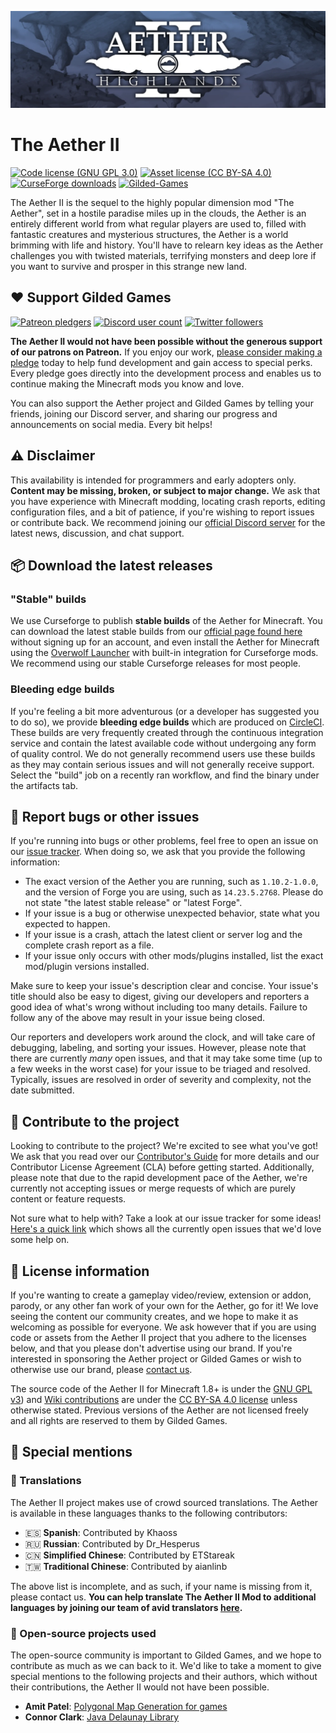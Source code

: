 ![Banner image](doc/banner.webp)

# The Aether II
[![Code license (GNU GPL 3.0)](https://img.shields.io/badge/license-GNU%20GPLv3-green.svg?style=flat-square)](https://www.gnu.org/licenses/gpl-3.0.en.html)
[![Asset license (CC BY-SA 4.0)](https://img.shields.io/badge/license-CC%20BY--SA%204.0-blue.svg?style=flat-square)](https://creativecommons.org/licenses/by-sa/4.0/)
[![CurseForge downloads](http://cf.way2muchnoise.eu/223796.svg)](https://www.curseforge.com/minecraft/mc-mods/the-aether-ii)
[![Gilded-Games](https://circleci.com/gh/Gilded-Games/The-Aether/tree/1.16.svg?style=shield)](https://app.circleci.com/pipelines/github/Gilded-Games/The-Aether?branch=1.16)

The Aether II is the sequel to the highly popular dimension mod "The Aether", set in a hostile paradise miles up in the clouds, the Aether is an entirely different world from what regular players are used to, filled with fantastic creatures and mysterious structures, the Aether is a world brimming with life and history. You'll have to relearn key ideas as the Aether challenges you with twisted materials, terrifying monsters and deep lore if you want to survive and prosper in this strange new land.

## :heart: Support Gilded Games

[![Patreon pledgers](https://img.shields.io/endpoint.svg?url=https%3A%2F%2Fshieldsio-patreon.vercel.app%2Fapi%3Fusername%3DGildedGames%26type%3Dpatrons&style=flat-square)](https://patreon.com/GildedGames)
[![Discord user count](https://img.shields.io/discord/118816101936267265.svg?logoColor=FFFFFF&logo=discord&color=7289DA&style=flat-square)](https://discord.gg/yrFDeVZEwt)
[![Twitter followers](https://img.shields.io/twitter/follow/DevAether.svg?logo=twitter&label=twitter&style=flat-square)](https://twitter.com/DevAether)

**The Aether II would not have been possible without the generous support of our patrons on Patreon.** If you enjoy our work, [please consider making a pledge](https://patreon.com/GildedGames) today to help fund development and gain access to special perks. Every pledge goes directly into the development process and enables us to continue making the Minecraft mods you know and love.

You can also support the Aether project and Gilded Games by telling your friends, joining our Discord server, and sharing our progress and announcements on social media. Every bit helps!

## :warning: Disclaimer

This availability is intended for programmers and early adopters only. **Content may be missing, broken, or subject to major change.** We ask that you have experience with Minecraft modding, locating crash reports, editing configuration files, and a bit of patience, if you're wishing to report issues or contribute back. We recommend joining our [official Discord server](https://discord.gg/YgTv7Vg) for the latest news, discussion, and chat support.


## :package: Download the latest releases
### "Stable" builds
We use Curseforge to publish **stable builds** of the Aether for Minecraft. You can download the latest stable builds from our [official page found here](https://www.curseforge.com/minecraft/mc-mods/the-aether-ii) without signing up for an account, and even install the Aether for Minecraft using the [Overwolf Launcher](https://curseforge.overwolf.com/) with built-in integration for Curseforge mods. We recommend using our stable Curseforge releases for most people.

### Bleeding edge builds
If you're feeling a bit more adventurous (or a developer has suggested you to do so), we provide **bleeding edge builds** which are produced on [CircleCI](https://app.circleci.com/pipelines/github/Gilded-Games/The-Aether-II). These builds are very frequently created through the continuous integration service and contain the latest available code without undergoing any form of quality control. We do not generally recommend users use these builds as they may contain serious issues and will not generally receive support. Select the "build" job on a recently ran workflow, and find the binary under the artifacts tab.

## :bug: Report bugs or other issues
If you're running into bugs or other problems, feel free to open an issue on our [issue tracker](https://github.com/Gilded-Games/The-Aether-II/issues). When doing so, we ask that you provide the following information:

- The exact version of the Aether you are running, such as `1.10.2-1.0.0`, and the version of Forge you are using, such as `14.23.5.2768`. Please do not state "the latest stable release" or "latest Forge".
- If your issue is a bug or otherwise unexpected behavior, state what you expected to happen.
- If your issue is a crash, attach the latest client or server log and the complete crash report as a file.
- If your issue only occurs with other mods/plugins installed, list the exact mod/plugin versions installed.

Make sure to keep your issue's description clear and concise. Your issue's title should also be easy to digest, giving our developers and reporters a good idea of what's wrong without including too many details. Failure to follow any of the above may result in your issue being closed.

Our reporters and developers work around the clock, and will take care of debugging, labeling, and sorting your issues. However, please note that there are currently _many_ open issues, and that it may take some time (up to a few weeks in the worst case) for your issue to be triaged and resolved. Typically, issues are resolved in order of severity and complexity, not the date submitted.

## :wrench: Contribute to the project
Looking to contribute to the project? We're excited to see what you've got! We ask that you read over our [Contributor's Guide](https://github.com/Gilded-Games/The-Aether-II/blob/1.12.2/CONTRIBUTING.md) for more details and our Contributor License Agreement (CLA) before getting started. Additionally, please note that due to the rapid development pace of the Aether, we're currently not accepting issues or merge requests of which are purely content or feature requests.

Not sure what to help with? Take a look at our issue tracker for some ideas! [Here's a quick link](https://github.com/Gilded-Games/The-Aether-II/labels/status%2Fhelp-wanted) which shows all the currently open issues that we'd love some help on.

## :scroll: License information
If you're wanting to create a gameplay video/review, extension or addon, parody, or any other fan work of your own for the Aether, go for it! We love seeing the content our community creates, and we hope to make it as welcoming as possible for everyone. We ask however that if you are using code or assets from the Aether II project that you adhere to the licenses below, and that you please don't advertise using our brand. If you're interested in sponsoring the Aether project or Gilded Games or wish to otherwise use our brand, please [contact us](mailto:support@gildedgames.com).

The source code of the Aether II for Minecraft 1.8+ is under the [GNU GPL v3](https://github.com/Gilded-Games/The-Aether-II/tree/1.12.2/src/main/resources/assets)) and [Wiki contributions](https://github.com/Gilded-Games/The-Aether-II/wiki) are under the [CC BY-SA 4.0 license](https://creativecommons.org/licenses/by-sa/4.0/) unless otherwise stated. Previous versions of the Aether are not licensed freely and all rights are reserved to them by Gilded Games.

## :star2: Special mentions
### :speech_balloon: Translations
The Aether II project makes use of crowd sourced translations. The Aether is available in these languages thanks to the following contributors:

- :es: **Spanish**: Contributed by Khaoss
- :ru: **Russian**: Contributed by Dr_Hesperus
- :cn: **Simplified Chinese**: Contributed by ETStareak
- :taiwan: **Traditional Chinese**: Contributed by aianlinb

The above list is incomplete, and as such, if your name is missing from it, please contact us. **You can help translate The Aether II Mod to additional languages by joining our team of avid translators [here](https://aether.oneskyapp.com/collaboration/project?id=158537).**


### :nut_and_bolt: Open-source projects used

The open-source community is important to Gilded Games, and we hope to contribute as much as we can back to it. We'd like to take a moment to give special mentions to the following projects and their authors, which without their contributions, the Aether II would not have been possible.

- **Amit Patel**: [Polygonal Map Generation for games](http://www-cs-students.stanford.edu/~amitp/game-programming/polygon-map-generation/)
- **Connor Clark**: [Java Delaunay Library](https://github.com/Hoten/Java-Delaunay)
